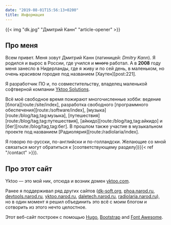 ```yaml
---
date: "2019-08-01T15:56:13+0200"
title: Информация
---
```


{{< img "dk.jpg" "Дмитрий Канн" "article-opener" >}}

## Про меня

Всем привет. Меня зовут Дмитрий Канн (латиницей: *Dmitry Kann*). Я родился и вырос в России, где учился и ~~много~~ работал. А в **2008** году меня занесло в Нидерланды, где я живу и по сей день, в маленьком, но очень красивом городке под названием [Хаутен][post:221].

Я разработчик ПО и, по совместительству, владелец маленькой софтверной компании [Yktoo Solutions](https://yktoo.solutions).

Всё моё свободное время пожирают многочисленные хобби: ведение [блога][route:/site/index], разработка свободного [программного обеспечения][route:/software/index], [музыка][route:/blog/tag,tag:музыка], [путешествия][route:/blog/tag,tag:путешествия], [айкидо][route:/blog/tag,tag:айкидо] и [бег][route:/blog/tag,tag:бег]. В прошлом также участие в музыкальном проекте под названием [Радиолярия][route:/radiolaria/index].

Я говорю по-русски, по-английски и по-голландски. Желающие со мной связаться могут обратиться к [соответствующему разделу]({{< ref "/contact" >}}).

## Про этот сайт

Yktoo — это мой ник, отсюда и возник домен <u>yktoo.com</u>.

Ранее я поддерживал ряд других сайтов (<u>dk-soft.org</u>, <u>phoa.narod.ru</u>, <u>devtools.narod.ru</u>, <u>yktoo.narod.ru</u>, <u>daletech.narod.ru</u>, <u>radiolaria.narod.ru</u>), но в один момент я решил объединить это всё с моим блогом и сотворить из этого нечто целостное.

Этот веб-сайт построен с помощью [Hugo](https://gohugo.io/), [Bootstrap](http://getbootstrap.com/) and [Font Awesome](https://fontawesome.com/).
